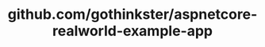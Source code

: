 ---
layout: post
title: github.com/gothinkster/aspnetcore-realworld-example-app
categories: link
tags: [انگلیسی, برنامه‌نویسی]
---